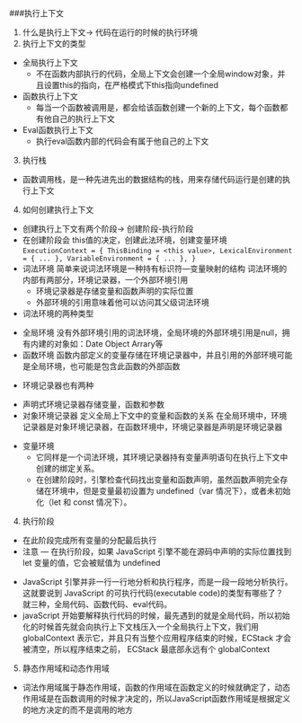 ###执行上下文
1. 什么是执行上下文-> 代码在运行的时候的执行环境
2. 执行上下文的类型
 - 全局执行上下文
   + 不在函数内部执行的代码，全局上下文会创建一个全局window对象，并且设置this的指向，在严格模式下this指向undefined
 - 函数执行上下文
   + 每当一个函数被调用是，都会给该函数创建一个新的上下文，每个函数都有他自己的执行上下文
 - Eval函数执行上下文
   + 执行eval函数内部的代码会有属于他自己的上下文
 3. 执行栈
  + 函数调用栈，是一种先进先出的数据结构的栈，用来存储代码运行是创建的执行上下文
 4. 如何创建执行上下文
  + 创建执行上下文有两个阶段-> 创建阶段-执行阶段
  + 在创建阶段会 this值的决定，创建此法环境，创建变量环境
  `ExecutionContext = {
      ThisBinding = <this value>,
      LexicalEnvironment = { ... },
      VariableEnvironment = { ... },
    }`
  + 词法环境 简单来说词法环境是一种持有标识符—变量映射的结构
    词法环境的内部有两部分，环境记录器，一个外部环境引用
    - 环境记录器是存储变量和函数声明的实际位置
    - 外部环境的引用意味着他可以访问其父级词法环境
  + 词法环境的两种类型
   - 全局环境 没有外部环境引用的词法环境，全局环境的外部环境引用是null，拥有内建的对象如：Date Object Arrary等
   - 函数环境 函数内部定义的变量存储在环境记录器中，并且引用的外部环境可能是全局环境，也可能是包含此函数的外部函数
  + 环境记录器也有两种
   - 声明式环境记录器存储变量，函数和参数
   - 对象环境记录器 定义全局上下文中的变量和函数的关系
    在全局环境中，环境记录器是对象环境记录器，在函数环境中，环境记录器是声明是环境记录器
   + 变量环境
     - 它同样是一个词法环境，其环境记录器持有变量声明语句在执行上下文中创建的绑定关系。
     - 在创建阶段时，引擎检查代码找出变量和函数声明，虽然函数声明完全存储在环境中，但是变量最初设置为 undefined（var 情况下），或者未初始化（let 和 const 情况下）。
     
 4. 执行阶段
   - 在此阶段完成所有变量的分配最后执行
   - 注意 — 在执行阶段，如果 JavaScript 引擎不能在源码中声明的实际位置找到 let 变量的值，它会被赋值为 undefined
   
  + JavaScript 引擎并非一行一行地分析和执行程序，而是一段一段地分析执行。
  这就要说到 JavaScript 的可执行代码(executable code)的类型有哪些了？
  就三种，全局代码、函数代码、eval代码。
  + javaScript 开始要解释执行代码的时候，最先遇到的就是全局代码，所以初始化的时候首先就会向执行上下文栈压入一个全局执行上下文，我们用 globalContext 表示它，并且只有当整个应用程序结束的时候，ECStack 才会被清空，所以程序结束之前， ECStack 最底部永远有个 globalContext
 5. 静态作用域和动态作用域
  - 词法作用域属于静态作用域，函数的作用域在函数定义的时候就确定了，动态作用域是在函数调用的时候才决定的，所以JavaScript函数作用域是根据定义的地方决定的而不是调用的地方
 